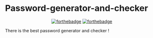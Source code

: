 # Password-generator-and-checker
<div align="center">
  
  [![forthebadge](https://forthebadge.com/images/badges/made-with-c-sharp.svg)](https://forthebadge.com)
  [![forthebadge](https://forthebadge.com/images/badges/built-with-love.svg)](https://forthebadge.com)
  
</div>
<p>There is the best password generator and checker !</p>
